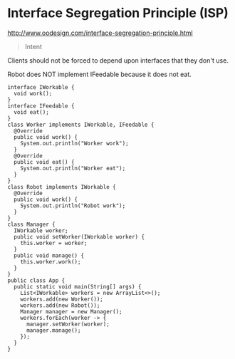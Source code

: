 # Interface Segregation Principle (ISP)

http://www.oodesign.com/interface-segregation-principle.html

> Intent

Clients should not be forced to depend upon interfaces that they don't use.

Robot does NOT implement IFeedable because it does not eat.

```
interface IWorkable {
  void work();
}
interface IFeedable {
  void eat();
}
class Worker implements IWorkable, IFeedable {
  @Override
  public void work() {
    System.out.println("Worker work");
  }
  @Override
  public void eat() {
    System.out.println("Worker eat");
  }
}
class Robot implements IWorkable {
  @Override
  public void work() {
    System.out.println("Robot work");
  }
}
class Manager {
  IWorkable worker;
  public void setWorker(IWorkable worker) {
    this.worker = worker;
  }
  public void manage() {
    this.worker.work();
  }
}
public class App {
  public static void main(String[] args) {
    List<IWorkable> workers = new ArrayList<>();
    workers.add(new Worker());
    workers.add(new Robot());
    Manager manager = new Manager();
    workers.forEach(worker -> {
      manager.setWorker(worker);
      manager.manage();
    });
  }
}
```
